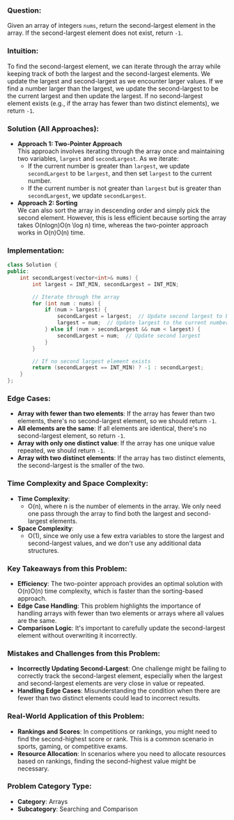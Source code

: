 
### **Question**:

Given an array of integers `nums`, return the second-largest element in the array. If the second-largest element does not exist, return `-1`.

### **Intuition**:

To find the second-largest element, we can iterate through the array while keeping track of both the largest and the second-largest elements. We update the largest and second-largest as we encounter larger values. If we find a number larger than the largest, we update the second-largest to be the current largest and then update the largest. If no second-largest element exists (e.g., if the array has fewer than two distinct elements), we return `-1`.

### **Solution (All Approaches)**:

- **Approach 1: Two-Pointer Approach**  
    This approach involves iterating through the array once and maintaining two variables, `largest` and `secondLargest`. As we iterate:
    - If the current number is greater than `largest`, we update `secondLargest` to be `largest`, and then set `largest` to the current number.
    - If the current number is not greater than `largest` but is greater than `secondLargest`, we update `secondLargest`.
- **Approach 2: Sorting**  
    We can also sort the array in descending order and simply pick the second element. However, this is less efficient because sorting the array takes O(nlog⁡n)O(n \log n) time, whereas the two-pointer approach works in O(n)O(n) time.

### **Implementation**:

```cpp
class Solution {
public:
    int secondLargest(vector<int>& nums) {
        int largest = INT_MIN, secondLargest = INT_MIN;

        // Iterate through the array
        for (int num : nums) {
            if (num > largest) {
                secondLargest = largest;  // Update second largest to be the old largest
                largest = num;  // Update largest to the current number
            } else if (num > secondLargest && num < largest) {
                secondLargest = num;  // Update second largest
            }
        }

        // If no second largest element exists
        return (secondLargest == INT_MIN) ? -1 : secondLargest;
    }
};
```

### **Edge Cases**:

- **Array with fewer than two elements**: If the array has fewer than two elements, there's no second-largest element, so we should return `-1`.
- **All elements are the same**: If all elements are identical, there's no second-largest element, so return `-1`.
- **Array with only one distinct value**: If the array has one unique value repeated, we should return `-1`.
- **Array with two distinct elements**: If the array has two distinct elements, the second-largest is the smaller of the two.

### **Time Complexity and Space Complexity**:

- **Time Complexity**:
    - O(n), where n is the number of elements in the array. We only need one pass through the array to find both the largest and second-largest elements.
- **Space Complexity**:
    - O(1), since we only use a few extra variables to store the largest and second-largest values, and we don't use any additional data structures.

### **Key Takeaways from this Problem**:

- **Efficiency**: The two-pointer approach provides an optimal solution with O(n)O(n) time complexity, which is faster than the sorting-based approach.
- **Edge Case Handling**: This problem highlights the importance of handling arrays with fewer than two elements or arrays where all values are the same.
- **Comparison Logic**: It's important to carefully update the second-largest element without overwriting it incorrectly.

### **Mistakes and Challenges from this Problem**:

- **Incorrectly Updating Second-Largest**: One challenge might be failing to correctly track the second-largest element, especially when the largest and second-largest elements are very close in value or repeated.
- **Handling Edge Cases**: Misunderstanding the condition when there are fewer than two distinct elements could lead to incorrect results.

### **Real-World Application of this Problem**:

- **Rankings and Scores**: In competitions or rankings, you might need to find the second-highest score or rank. This is a common scenario in sports, gaming, or competitive exams.
- **Resource Allocation**: In scenarios where you need to allocate resources based on rankings, finding the second-highest value might be necessary.

### **Problem Category Type**:

- **Category**: Arrays
- **Subcategory**: Searching and Comparison